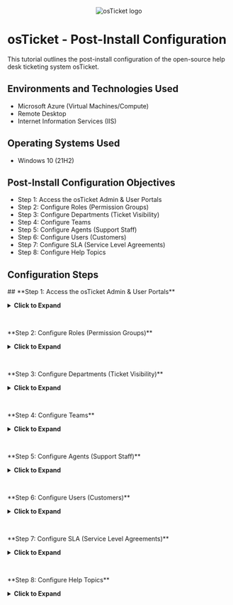 <p align="center">
<img src="https://i.imgur.com/Clzj7Xs.png" alt="osTicket logo"/>
</p>

<h1>osTicket - Post-Install Configuration</h1>
This tutorial outlines the post-install configuration of the open-source help desk ticketing system osTicket.<br />


<!-- <h2>Video Demonstration</h2>

- ### [YouTube: How To Configure osTicket, post-installation](https://www.youtube.com)
-->
<h2>Environments and Technologies Used</h2>

- Microsoft Azure (Virtual Machines/Compute)
- Remote Desktop
- Internet Information Services (IIS)

<h2>Operating Systems Used </h2>

- Windows 10</b> (21H2)

<h2>Post-Install Configuration Objectives</h2>

- Step 1: Access the osTicket Admin & User Portals
- Step 2: Configure Roles (Permission Groups)
- Step 3: Configure Departments (Ticket Visibility)
- Step 4: Configure Teams
- Step 5: Configure Agents (Support Staff)
- Step 6: Configure Users (Customers)
- Step 7: Configure SLA (Service Level Agreements)
- Step 8: Configure Help Topics


<h2>Configuration Steps</h2>

<p>
## **Step 1: Access the osTicket Admin & User Portals**
<details>
<summary><b>Click to Expand</b></summary>

### **Login Pages**
- **Admin/Analyst Login Page**:  
http://localhost/osTicket/scp/login.php
<p/>
<img src="https://github.com/Drew-Stokes/osTicket---Post-Install-Configuration/blob/10439022fd8100b61b32e16ffa1b420a86c17da3/osTicket_admin_login.png" height="30%" width="30%" alt="Disk Sanitization Steps"/>
</p>


- **End-User Portal**:  
http://localhost/osTicket
<p/>
<img src="https://github.com/Drew-Stokes/osTicket---Post-Install-Configuration/blob/10439022fd8100b61b32e16ffa1b420a86c17da3/osTicket_endUser_login.png" height="30%" width="30%" alt="Disk Sanitization Steps"/>
</p>

### **Agent Panel vs. Admin Panel**
- **Admin Panel**: For configuring settings, managing agents, and system-wide configurations.
  <p>
  <img src="https://github.com/Drew-Stokes/osTicket---Post-Install-Configuration/blob/45e81b944c41633c2b56d18666f3f6c95094ac68/osTicket_Admin_panel.png" height="30%" width="30%" alt="Disk Sanitization Steps"/> 
  </p>
- **Agent Panel**: For managing tickets, responding to users, and handling support requests.
  <p>
  <img src="https://github.com/Drew-Stokes/osTicket---Post-Install-Configuration/blob/45e81b944c41633c2b56d18666f3f6c95094ac68/osTicket_Agent_panel.png" height="30%" width="30%" alt="Disk Sanitization Steps"/> 
  </p>
</details>  
</p>
<br />

<p>
**Step 2: Configure Roles (Permission Groups)**
<details>
<summary><b>Click to Expand</b></summary>

1. Navigate to **Admin Panel** → **Agents** → **Roles**.  
2. Click **Add New Role** and create:  
 - **Supreme Admin** (Full permissions).
   <p/>
<img src="https://github.com/Drew-Stokes/osTicket---Post-Install-Configuration/blob/1f44685b4b26bc7d0be078d2f0a151e0f5742df3/supreme_admin.png" height="30%" width="30%" alt="Disk Sanitization Steps"/>
</p>
</details>
</p>
<br />

<p>
 **Step 3: Configure Departments (Ticket Visibility)**
<details>
<summary><b>Click to Expand</b></summary>

1. Navigate to **Admin Panel** → **Agents** → **Departments**.  
2. Click **Add New Department** and create:  
 - **SysAdmins** (For IT System Administrators).
   <p>
  <img src="https://github.com/Drew-Stokes/osTicket---Post-Install-Configuration/blob/d22ed5aa9612d318a01bdf474ddcc909d1028a6a/sysadmins.png" height="30%" width="30%" alt="Disk Sanitization Steps"/> 
  </p>  
</details>
</p>
<br />

<p>
**Step 4: Configure Teams**
<details>
<summary><b>Click to Expand</b></summary>

1. Navigate to **Admin Panel** → **Agents** → **Teams**.  
2. Click **Add New Team** and create:  
 - **Online Banking** (Pulls agents from different departments).
   <p>
  <img src="https://github.com/Drew-Stokes/osTicket---Post-Install-Configuration/blob/7110f415f792dd0329015a36c16b495f2c31f629/online_banking.png" height="30%" width="30%" alt="Disk Sanitization Steps"/> 
  </p>  
</details>
</p>
<br />

<p>
**Step 5: Configure Agents (Support Staff)**
<details>
<summary><b>Click to Expand</b></summary>

1. Navigate to **Admin Panel** → **Agents** → **Add New**.  
2. Add the following agents:  
 - **Jane** (Department: SysAdmins).
   <p>
  <img src="https://github.com/Drew-Stokes/osTicket---Post-Install-Configuration/blob/fbb5cfc68a037dcdc79784785f0f23a6dfe74482/jane_sysadmin.png" height="30%" width="30%" alt="Disk Sanitization Steps"/> 
  </p>   
 - **John** (Department: Support).  
 <p>
  <img src="https://github.com/Drew-Stokes/osTicket---Post-Install-Configuration/blob/fbb5cfc68a037dcdc79784785f0f23a6dfe74482/john_new_agent.png" height="30%" width="30%" alt="Disk Sanitization Steps"/> 
  </p>  
</details>
</p>
<br />

<p>
**Step 6: Configure Users (Customers)**
<details>
<summary><b>Click to Expand</b></summary>

1. Navigate to **Agent Panel** → **Users** → **Add New**.  
2. Add the following users:  
 - **Karen**.  
 - **Ken**.
  <p>
  <img src="https://github.com/Drew-Stokes/osTicket---Post-Install-Configuration/blob/1ebf27c7eacef88f4ed015745ad0886059dfbe22/new_user_ken.png" height="30%" width="30%" alt="Disk Sanitization Steps"/> 
  </p>
</details>  
</p>
</details>
</p>
<br />

<p>
**Step 7: Configure SLA (Service Level Agreements)**
<details>
<summary><b>Click to Expand</b></summary>

1. Navigate to **Admin Panel** → **Manage** → **SLA**.  
2. Click **Add New SLA** and create:  
 - **Sev-A** (🚨 **Critical** – Grace Period: **1 hour**, Schedule: **24/7**).
   <p/>
<img src="https://github.com/Drew-Stokes/osTicket---Post-Install-Configuration/blob/5d059f9f32157ffe46536e55fac102903c487d7e/sev-a.png" height="30%" width="30%" alt="Disk Sanitization Steps"/>
</p>  
 - **Sev-B** (⚠️ **High** – Grace Period: **4 hours**, Schedule: **24/7**).
 <p/>
<img src="https://github.com/Drew-Stokes/osTicket---Post-Install-Configuration/blob/5d059f9f32157ffe46536e55fac102903c487d7e/Sev-B.png" height="30%" width="30%" alt="Disk Sanitization Steps"/>
</p>
 - **Sev-C** (📅 **Normal** – Grace Period: **8 hours**, Schedule: **Business Hours**).
 <p/>
<img src="https://github.com/Drew-Stokes/osTicket---Post-Install-Configuration/blob/5d059f9f32157ffe46536e55fac102903c487d7e/Sev-C.png" height="30%" width="30%" alt="Disk Sanitization Steps"/>
</p>
</details>
</p>
<br />

<p>
  **Step 8: Configure Help Topics**
<details>
<summary><b>Click to Expand</b></summary>

1. Navigate to **Admin Panel** → **Manage** → **Help Topics**.  
2. Click **Add New Help Topic** and create:  
 - 🛑 **Business Critical Outage**
   <p>
  <img src="https://github.com/Drew-Stokes/osTicket---Post-Install-Configuration/blob/28f1912eac5d5d9447b0941ef721ff15bbc788f9/business_critical_outage.png" height="30%" width="30%" alt="Disk Sanitization Steps"/> 
  </p> 
 - 💻 **Personal Computer Issues**  
 <p>
  <img src="https://github.com/Drew-Stokes/osTicket---Post-Install-Configuration/blob/28f1912eac5d5d9447b0941ef721ff15bbc788f9/personal_computing_issues.png" height="30%" width="30%" alt="Disk Sanitization Steps"/> 
  </p>
 - 🏢 **Equipment Request**  
 <p>
  <img src="https://github.com/Drew-Stokes/osTicket---Post-Install-Configuration/blob/28f1912eac5d5d9447b0941ef721ff15bbc788f9/equipment_request.png" height="30%" width="30%" alt="Disk Sanitization Steps"/> 
  </p>
 - 🔑 **Password Reset** 
 <p>
  <img src="https://github.com/Drew-Stokes/osTicket---Post-Install-Configuration/blob/28f1912eac5d5d9447b0941ef721ff15bbc788f9/password_reset.png" height="30%" width="30%" alt="Disk Sanitization Steps"/> 
  </p>
 - ❓ **Other**   
 <p>
  <img src="https://github.com/Drew-Stokes/osTicket---Post-Install-Configuration/blob/28f1912eac5d5d9447b0941ef721ff15bbc788f9/other.png" height="30%" width="30%" alt="Disk Sanitization Steps"/> 
  </p>
</details>
</p>
<br />

